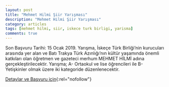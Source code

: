 ```yaml
---
layout: post
title: "Mehmet Hilmi Şiir Yarışması"
description: "Mehmet Hilmi Şiir Yarışması"
category: articles
tags: [mehmet hilmi, siir, iskece turk birligi, yarisma]
comments: true
---
```


Son Başvuru Tarihi: 15 Ocak 2019.
Yarışma, İskeçe Türk Birliği’nin kurucuları arasında yer alan ve Batı Trakya Türk Azınlığı’nın kültür yaşamında önemli katkıları olan öğretmen ve gazeteci merhum MEHMET HİLMİ adına gerçekleştirilecektir. Yarışma; A- Ortaokul ve lise öğrencileri ile B- Yetişkinler olmak üzere iki kategoride düzenlenecektir.

[Detaylar ve Başvuru için](https://www.burasibatitrakya.com/haberler/24651-iske%C3%A7e-t%C3%BCrk-birli%C4%9Fi-nden-%C5%9Fiir-yar%C4%B1%C5%9Fmas%C4%B1.html?utm_source=edebiyatyarismalari.com&utm_medium=affiliate){:rel="nofollow"}